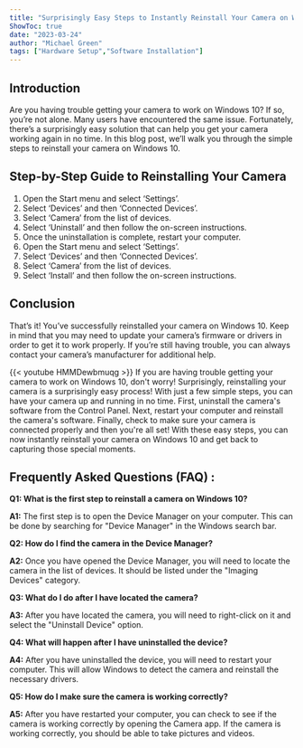 ```yaml
---
title: "Surprisingly Easy Steps to Instantly Reinstall Your Camera on Windows 10!"
ShowToc: true 
date: "2023-03-24"
author: "Michael Green" 
tags: ["Hardware Setup","Software Installation"]
---
```

## Introduction
Are you having trouble getting your camera to work on Windows 10? If so, you’re not alone. Many users have encountered the same issue. Fortunately, there’s a surprisingly easy solution that can help you get your camera working again in no time. In this blog post, we’ll walk you through the simple steps to reinstall your camera on Windows 10.

## Step-by-Step Guide to Reinstalling Your Camera
1. Open the Start menu and select ‘Settings’.
2. Select ‘Devices’ and then ‘Connected Devices’.
3. Select ‘Camera’ from the list of devices.
4. Select ‘Uninstall’ and then follow the on-screen instructions.
5. Once the uninstallation is complete, restart your computer.
6. Open the Start menu and select ‘Settings’.
7. Select ‘Devices’ and then ‘Connected Devices’.
8. Select ‘Camera’ from the list of devices.
9. Select ‘Install’ and then follow the on-screen instructions.

## Conclusion
That’s it! You’ve successfully reinstalled your camera on Windows 10. Keep in mind that you may need to update your camera’s firmware or drivers in order to get it to work properly. If you’re still having trouble, you can always contact your camera’s manufacturer for additional help.

{{< youtube HMMDewbmuqg >}} 
If you are having trouble getting your camera to work on Windows 10, don't worry! Surprisingly, reinstalling your camera is a surprisingly easy process! With just a few simple steps, you can have your camera up and running in no time. First, uninstall the camera's software from the Control Panel. Next, restart your computer and reinstall the camera's software. Finally, check to make sure your camera is connected properly and then you're all set! With these easy steps, you can now instantly reinstall your camera on Windows 10 and get back to capturing those special moments.

## Frequently Asked Questions (FAQ) :
**Q1: What is the first step to reinstall a camera on Windows 10?**

**A1:** The first step is to open the Device Manager on your computer. This can be done by searching for "Device Manager" in the Windows search bar.

**Q2: How do I find the camera in the Device Manager?**

**A2:** Once you have opened the Device Manager, you will need to locate the camera in the list of devices. It should be listed under the "Imaging Devices" category.

**Q3: What do I do after I have located the camera?**

**A3:** After you have located the camera, you will need to right-click on it and select the "Uninstall Device" option.

**Q4: What will happen after I have uninstalled the device?**

**A4:** After you have uninstalled the device, you will need to restart your computer. This will allow Windows to detect the camera and reinstall the necessary drivers.

**Q5: How do I make sure the camera is working correctly?**

**A5:** After you have restarted your computer, you can check to see if the camera is working correctly by opening the Camera app. If the camera is working correctly, you should be able to take pictures and videos.





